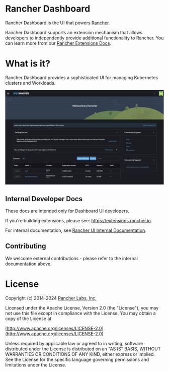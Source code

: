 # Rancher Dashboard
Rancher Dashboard is the UI that powers [Rancher](https://www.rancher.com/products/rancher).

Rancher Dashboard supports an extension mechanism that allows developers to independently provide additional functionality to Rancher. You can learn more from our [Rancher Extensions Docs](https://extensions.rancher.io).

# What is it?

Rancher Dashboard provides a sophisticated UI for managing Kubernetes clusters and Workloads.

<img src="docusaurus/docs/internal/getting-started/screenshots/home.png" />

## Internal Developer Docs

These docs are intended only for Dashboard UI developers.

If you're building extensions, please see: https://extensions.rancher.io.

For internal documentation, see [Rancher UI Internal Documentation](https://extensions.rancher.io/internal/docs).

## Contributing

We welcome external contributions - please refer to the internal documentation above.

License
=======
Copyright (c) 2014-2024 [Rancher Labs, Inc.](http://rancher.com)

Licensed under the Apache License, Version 2.0 (the "License");
you may not use this file except in compliance with the License.
You may obtain a copy of the License at

[http://www.apache.org/licenses/LICENSE-2.0](http://www.apache.org/licenses/LICENSE-2.0)

Unless required by applicable law or agreed to in writing, software
distributed under the License is distributed on an "AS IS" BASIS,
WITHOUT WARRANTIES OR CONDITIONS OF ANY KIND, either express or implied.
See the License for the specific language governing permissions and
limitations under the License.
